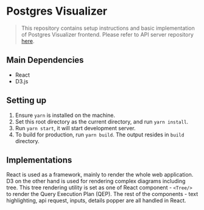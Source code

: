 # Postgres Visualizer

> This repository contains setup instructions and basic implementation of Postgres Visualizer frontend. Please refer to API server repository [here](https://github.com/ekoeditaa/pgviz).

## Main Dependencies

- React
- D3.js

## Setting up

1. Ensure `yarn` is installed on the machine.
2. Set this root directory as the current directory, and run `yarn install`.
3. Run `yarn start`, it will start development server.
4. To build for production, run `yarn build`. The output resides in `build` directory.

## Implementations

React is used as a framework, mainly to render the whole web application. D3 on the other hand is used for rendering complex diagrams including tree. This tree rendering utility is set as one of React component - `<Tree/>` to render the Query Execution Plan (QEP). The rest of the components - text highlighting, api request, inputs, details popper are all handled in React.
